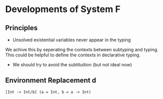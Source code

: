 # Developments of System F

## Principles

* Unsolved existential variables never appear in the typing

We achive this by seperating the contexts between subtyping and typing. This could be helpful to define the contexts in declarative typing.

* We should try to avoid the subtituition (but not ideal now)

## Environment Replacement d

```
[Int -> Int/b] (a = Int, b = a -> Int)
```




